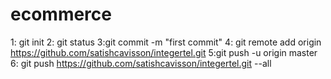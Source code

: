 # ecommerce
1: git init
2: git status 
3:git commit -m "first commit"
4: git remote add origin https://github.com/satishcavisson/integertel.git
5:git push -u origin master
6:
git push https://github.com/satishcavisson/integertel.git --all
